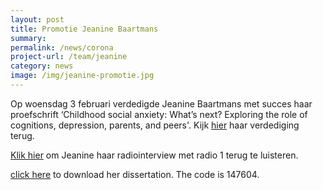 ```yaml
---
layout: post
title: Promotie Jeanine Baartmans
summary:
permalink: /news/corona
project-url: /team/jeanine
category: news
image: /img/jeanine-promotie.jpg
---
```

Op woensdag 3 februari verdedigde Jeanine Baartmans met succes haar proefschrift ‘Childhood social anxiety: What’s next? Exploring the role of cognitions, depression, parents, and peers'. Kijk [hier](https://www.youtube.com/watch?v=7ONrRQ7Z4uQ&t=1s) haar verdediging terug.
<br>


[Klik hier](https://www.nporadio1.nl/gezondheid/29353-kinderen-met-een-angststoornis-jan-10-denkt-vaak-aan-de-dood) om Jeanine haar radiointerview met radio 1 terug te luisteren.

[click here](https://www.publicatie-online.nl/publicaties/jeanine-baartmans) to download her dissertation. The code is 147604.
